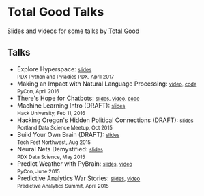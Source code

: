 # Total Good Talks

Slides and videos for some talks by [Total Good](http://totalgood.com)

## Talks
   
<ul>
  <li>
    Explore Hyperspace: <small><a href="http://bit.ly/explorehyperspace">slides</a><br></small>
    <small>PDX Python and Pyladies PDX, April 2017</small>
  </li>
  <li>
    Making an Impact with Natural Language Processing: <small><a href="https://youtu.be/jSdkFSg9oW8">video</a>, <a href="https://github.com/totalgood/twip/tree/master/docs/notebooks">code</a></small><br>
    <small>PyCon, April 2016</small>
  </li>
  <li>
    There's Hope for Chatbots: <small><a href="https://totalgood.github.io/hope/#/">slides</a>, <a href="http://pyvideo.org/pydx-2016/theres-hope-for-chatbots.html">video</a>, <a href="http://github.com/totalgood/hope">code</a></small>
  </li>
  <li>
    Machine Learning Intro (DRAFT): <small><a href="http://totalgood.github.io/talks/2016-02-11-Hack-University-Machine-Learning-01-Introduction.html">slides</a></small><br>
    <small>Hack University, Feb 11, 2016</small>
  </li>
  <li>
    Hacking Oregon's Hidden Political Connections (DRAFT): <small><a href="http://totalgood.github.io/talks/2015-10-27-Hacking-Oregon-Hidden-Political-Connections.html">slides</a></small><br>
    <small>Portland Data Science Meetup, Oct 2015</small></li>
  </li>
  <li>
    Build Your Own Brain (DRAFT): <small><a href="http://bit.ly/buildbrain">slides</a></small><br>
    <small>Tech Fest Northwest, Aug 2015</small>
  </li>
  <li>
    Neural Nets Demystified: <small><a href="http://bit.ly/neuralnetsdemystified">slides</a></small><br>
    <small>PDX Data Science, May 2015</small>
  </li>
  <li>
    Predict Weather with PyBrain: <small><a href="http://bit.ly/pybrain">slides</a>, <a href="https://youtu.be/9LOGjet1lFk">video</a></small><br>
    <small>PyCon, June 2015</small>
  </li>
  <li>
    Predictive Analytics War Stories: <small><a href="http://bit.ly/datawarstories">slides</a>, <a href="https://youtu.be/8n338W0yvoM">video</a></small><br>
    <small>Predictive Analytics Summit, April 2015</small>
  </li>

</ul>



